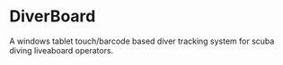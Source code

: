 # DiverBoard
A windows tablet touch/barcode based diver tracking system for scuba diving liveaboard operators.
